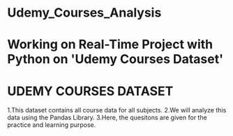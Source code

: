 # Udemy_Courses_Analysis
# Working on Real-Time Project with Python on 'Udemy Courses Dataset'
# UDEMY COURSES DATASET
1.This dataset contains all course data for all subjects. 
2.We will analyze this data using the Pandas Library.
3.Here, the quesitons are given for the practice and learning purpose.
